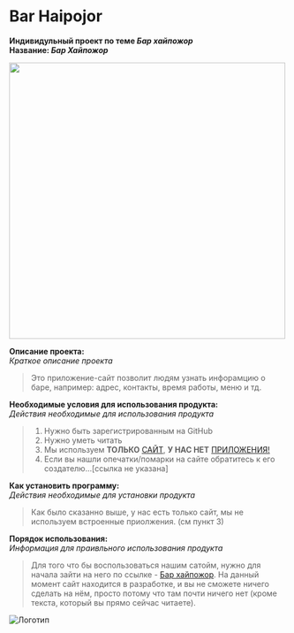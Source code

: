 # Bar Haipojor
 **Индивидульный проект по теме _Бар хайпожор_**\
 **Название: _Бар Хайпожор_** 

<img src="https://logo-suggestion.renderforest.com/suggestions-images/8f06/69db/8f0669dbd56ed76412b512925a84bd62.png" width="500" height="500">
  
 **Описание проекта:**<br>
 _Краткое описание проекта_
 >Это приложение-сайт позволит людям узнать инфорамцию о баре, например: адрес, контакты, время работы, меню и тд. 
  
**Необходимые условия для использования продукта:**<br>
_Действия необходимые для использования продукта_
>1. Нужно быть зарегистрированным на GitHub
>2. Нужно уметь читать
>3. Мы используем **ТОЛЬКО** [САЙТ](https://ru.wikipedia.org/wiki/%D0%A1%D0%B0%D0%B9%D1%82), **У НАС НЕТ** [ПРИЛОЖЕНИЯ!](https://ru.wikipedia.org/wiki/%D0%9F%D1%80%D0%B8%D0%BB%D0%BE%D0%B6%D0%B5%D0%BD%D0%B8%D0%B5)
>4. Если вы нашли опечатки/помарки на сайте обратитесь к его создателю...[ссылка не указана] 
 
**Как установить программу:**<br>
_Действия необходимые для установки продукта_
>Как было сказанно выше, у нас есть только сайт, мы не используем встроенные приолжения.
(см пункт 3)
 
**Порядок использования:**<br>
_Информация для праивльного использования продукта_
>Для того что бы воспользоваться нашим сатойм, нужно для начала зайти на него по ссылке - [Бар хайпожор]().
На данный момент сайт находится в разработке, и вы не сможете ничего сделать на нём, просто потому что там почти ничего нет (кроме текста, который вы прямо сейчас читаете).
 
![Логотип](https://nadejniymaster.ru/wp-content/uploads/2021/12/image_2021_01_27T14_18_14_645Z.png "Логотип Haipojor")